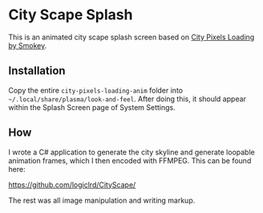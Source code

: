 # City Scape Splash

This is an animated city scape splash screen based on [City Pixels Loading by Smokey](https://github.com/smokey5787/city-pixels-loading/).

## Installation

Copy the entire `city-pixels-loading-anim` folder into `~/.local/share/plasma/look-and-feel`. After doing this, it should appear within the Splash Screen page of System Settings.

## How

I wrote a C# application to generate the city skyline and generate loopable animation frames, which I then encoded with FFMPEG. This can be found here:

https://github.com/logiclrd/CityScape/

The rest was all image manipulation and writing markup.
